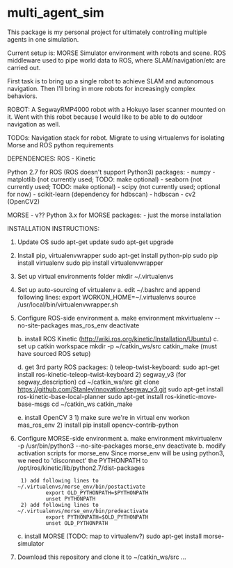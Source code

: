 # multi_agent_sim

This package is my personal project for ultimately controlling multiple agents in one simulation.

Current setup is:
MORSE Simulator environment with robots and scene.
ROS middleware used to pipe world data to ROS, where SLAM/navigation/etc are carried out.

First task is to bring up a single robot to achieve SLAM and autonomous navigation. Then I'll bring in more robots for increasingly complex behaviors.

ROBOT:
A SegwayRMP4000 robot with a Hokuyo laser scanner mounted on it. Went with this robot because I would like to be able to do outdoor navigation as well.

TODOs:
Navigation stack for robot. 
Migrate to using virtualenvs for isolating Morse and ROS python requirements

DEPENDENCIES:
ROS - Kinetic

Python 2.7 for ROS (ROS doesn't support Python3)
    packages:
    - numpy
    - matplotlib (not currently used; TODO: make optional)
    - seaborn (not currently used; TODO: make optional)
    - scipy (not currently used; optional for now)
    - scikit-learn (dependency for hdbscan)
    - hdbscan
    - cv2 (OpenCV2)
    

MORSE - v??
Python 3.x for MORSE
    packages:
    - just the morse installation


INSTALLATION INSTRUCTIONS:
1. Update OS
        sudo apt-get update
        sudo apt-get upgrade

2. Install pip, virtualenvwrapper
        sudo apt-get install python-pip
        sudo pip install virtualenv
        sudo pip install virtualenvwrapper

3. Set up virtual environments folder
        mkdir ~/.virtualenvs

4. Set up auto-sourcing of virtualenv
    a. edit ~/.bashrc and append following lines:
            export WORKON_HOME=~/.virtualenvs
            source /usr/local/bin/virtualenvwrapper.sh

5. Configure ROS-side environment
    a. make environment
            mkvirtualenv --no-site-packages mas_ros_env
            deactivate

    b. install ROS Kinetic (http://wiki.ros.org/kinetic/Installation/Ubuntu)
    c. set up catkin workspace
            mkdir -p ~/catkin_ws/src
            catkin_make (must have sourced ROS setup)

    d. get 3rd party ROS packages:
        i) teleop-twist-keyboard:
                sudo apt-get install ros-kinetic-teleop-twist-keyboard
        2) segway_v3 (for segway_description)
                cd ~/catkin_ws/src
                git clone https://github.com/StanleyInnovation/segway_v3.git
                sudo apt-get install ros-kinetic-base-local-planner
                sudo apt-get install ros-kinetic-move-base-msgs
                cd ~/catkin_ws
                catkin_make
        
    e. install OpenCV 3
        1) make sure we're in virtual env
                workon mas_ros_env
        2) install
                pip install opencv-contrib-python

6. Configure MORSE-side environment
    a. make environment
            mkvirtualenv -p /usr/bin/python3 --no-site-packages morse_env
            deactivate
    b. modify activation scripts for morse_env
        Since morse_env will be using python3, we need to 'disconnect' the PYTHONPATH to /opt/ros/kinetic/lib/python2.7/dist-packages

        1) add following lines to ~/.virtualenvs/morse_env/bin/postactivate
                export OLD_PYTHONPATH=$PYTHONPATH
                unset PYTHONPATH
        2) add following lines to ~/.virtualenvs/morse_env/bin/predeactivate
                export PYTHONPATH=$OLD_PYTHONPATH
                unset OLD_PYTHONPATH
        
    c. install MORSE (TODO: map to virtualenv?)
            sudo apt-get install morse-simulator

7. Download this repository and clone it to ~/catkin_ws/src ...